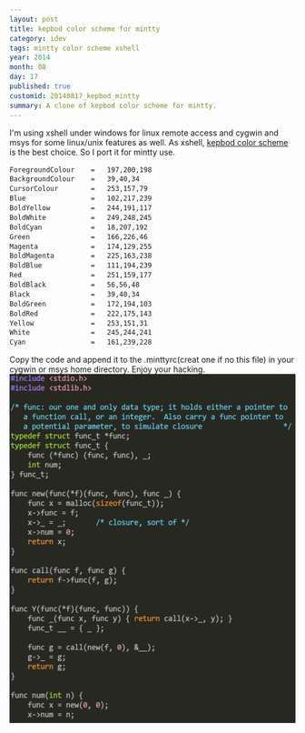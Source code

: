 ```yaml
---
layout: post
title: kepbod color scheme for mintty
category: idev
tags: mintty color scheme xshell
year: 2014
month: 08
day: 17
published: true
customid: 20140817_kepbod_mintty
summary: A clone of kepbod color scheme for mintty.
---
```


I'm using xshell under windows for linux remote access and cygwin and msys for some linux/unix features as well. As xshell, [kepbod color scheme](https://github.com/kepbod/colour_kepbod) is the best choice. So I port it for mintty use.
```bash
ForegroundColour    =   197,200,198
BackgroundColour    =   39,40,34
CursorColour        =   253,157,79
Blue                =   102,217,239
BoldYellow          =   244,191,117
BoldWhite           =   249,248,245
BoldCyan            =   18,207,192
Green               =   166,226,46
Magenta             =   174,129,255
BoldMagenta         =   225,163,238
BoldBlue            =   111,194,239
Red                 =   251,159,177
BoldBlack           =   56,56,48
Black               =   39,40,34
BoldGreen           =   172,194,103
BoldRed             =   222,175,143
Yellow              =   253,151,31
White               =   245,244,241
Cyan                =   161,239,228
```
Copy the code and append it to the .minttyrc(creat one if no this file) in your cygwin or msys home directory. Enjoy your hacking.
![mintty kepbod](/img/20140817/kepbod_mintty.png "kepbod for mintty")
